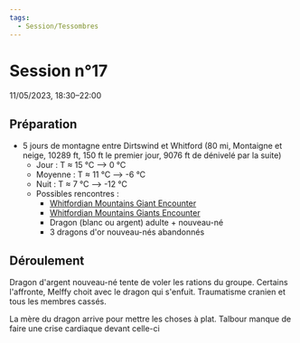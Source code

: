 ```yaml
---
tags:
  - Session/Tessombres
---
```

# Session n°17
11/05/2023, 18:30–22:00

## Préparation
* 5 jours de montagne entre Dirtswind et Whitford (80 mi, Montaigne et neige, 10289 ft, 150 ft le premier jour, 9076 ft de dénivelé par la suite)
	* Jour : T ≈ 15 °C --> 0 °C
	* Moyenne : T ≈ 11 °C  --> -6 °C
	* Nuit : T ≈ 7 °C --> -12 °C
	* Possibles rencontres :
		* [Whitfordian Mountains Giant Encounter](https://www.dndbeyond.com/encounters/10b474da-1257-4e35-8bad-f3f05193fc06)
		* [Whitfordian Mountains Giants Encounter](https://www.dndbeyond.com/encounters/54413398-7548-4d66-bdce-708c97f9a8e0)
		* Dragon (blanc ou argent) adulte + nouveau-né
		* 3 dragons d'or nouveau-nés abandonnés

## Déroulement
Dragon d'argent nouveau-né tente de voler les rations du groupe.
Certains l'affronte, Melffy choit avec le dragon qui s'enfuit. Traumatisme cranien et tous les membres cassés.

La mère du dragon arrive pour mettre les choses à plat. Talbour manque de faire une crise cardiaque devant celle-ci